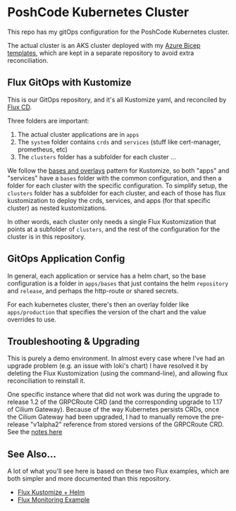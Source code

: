 # PoshCode Kubernetes Cluster

This repo has my gitOps configuration for the PoshCode Kubernetes cluster.

The actual cluster is an AKS cluster deployed with my [Azure Bicep templates](/PoshCode/aks-bicep), which are kept in a separate repository to avoid extra reconciliation.

## Flux GitOps with Kustomize

This is our GitOps repository, and it's all Kustomize yaml, and reconciled by [Flux CD](https://fluxcd.io/).

Three folders are important:

1. The actual cluster applications are in `apps`
2. The `system` folder contains `crds` and `services` (stuff like cert-manager, prometheus, etc)
3. The `clusters` folder has a subfolder for each cluster ...

We follow the [bases and overlays](https://kubernetes.io/docs/tasks/manage-kubernetes-objects/kustomization/#bases-and-overlays) pattern for Kustomize, so both "apps" and "services" have a `bases` folder with the common configuration, and then a folder for each cluster with the specific configuration. To simplify setup, the `clusters` folder has a subfolder for each cluster, and each of those has flux kustomization to deploy the crds, services, and apps (for that specific cluster) as nested kustomizations.

In other words, each cluster only needs a single Flux Kustomization that points at a subfolder of `clusters`, and the rest of the configuration for the cluster is in this repository.

## GitOps Application Config

In general, each application or service has a helm chart, so the base configuration is a folder in `apps/bases` that just contains the helm `repository` and `release`, and perhaps the http-route or shared secrets.

For each kubernetes cluster, there's then an overlay folder like `apps/production` that specifies the version of the chart and the value overrides to use.

## Troubleshooting & Upgrading

This is purely a demo environment. In almost every case where I've had an upgrade problem (e.g. an issue with loki's chart) I have resolved it by deleting the Flux Kustomization (using the command-line), and allowing flux reconciliation to reinstall it.

One specific instance where that did not work was during the upgrade to release 1.2 of the GRPCRoute CRD (and the corresponding upgrade to 1.17 of Cilium Gateway). Because of the way Kubernetes persists CRDs, once the Cilium Gateway had been upgraded, I had to manually remove the pre-release "v1alpha2" reference from stored versions of the GRPCRoute CRD. See the [notes here](https://gateway-api.sigs.k8s.io/guides/#v12-upgrade-noteshttps://gateway-api.sigs.k8s.io/guides/#v12-upgrade-notes)

## See Also...

A lot of what you'll see here is based on these two Flux examples, which are both simpler and more documented than this repository.

- [Flux Kustomize + Helm](https://github.com/fluxcd/flux2-kustomize-helm-example)
- [Flux Monitoring Example](https://github.com/fluxcd/flux2-monitoring-example)

